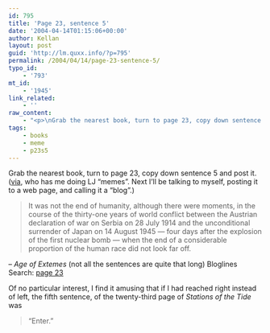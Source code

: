 ```yaml
---
id: 795
title: 'Page 23, sentence 5'
date: '2004-04-14T01:15:06+00:00'
author: Kellan
layout: post
guid: 'http://lm.quxx.info/?p=795'
permalink: /2004/04/14/page-23-sentence-5/
typo_id:
    - '793'
mt_id:
    - '1945'
link_related:
    - ''
raw_content:
    - "<p>\nGrab the nearest book, turn to page 23, copy down sentence 5 and post it. (<a href=\\\"http://www.livejournal.com/users/sedesdraconis/\\\">via</a>, who has me doing LJ \\\"memes\\\".   Next I\\'ll be talking to myself, posting it to a web page, and calling it a \\\"blog\\\".)\n<blockquote>\nIt was not the end of humanity, although there were moments, in the course of the thirty-one years of world conflict between the Austrian declaration of war on Serbia on 28 July 1914 and the unconditional surrender of Japan on 14 August 1945 -- four days after the explosion of the first nuclear bomb -- when the end of a considerable proportion of the human race did not look far off.\n</blockquote>\n- <cite>Age of Extemes</cite> (not all the sentences are quite that long)\n</p>\n<p>\nBloglines Search: <a href=\\\"http://bloglines.com/search?r=0&q=%22page+23%22&submit=Search\\\">page 23</a>\n</p>\n\n<p>\nOf no particular interest, I find it amusing that if I had reached right instead of left, the fifth sentence, of the twenty-third page of <cite>Stations of the Tide</cite> was\n<blockquote>\n\\\"Enter.\\\"\n</blockquote>\n</p>"
tags:
    - books
    - meme
    - p23s5
---
```


Grab the nearest book, turn to page 23, copy down sentence 5 and post it. ([via](http://www.livejournal.com/users/sedesdraconis/), who has me doing LJ “memes”. Next I’ll be talking to myself, posting it to a web page, and calling it a “blog”.)

> It was not the end of humanity, although there were moments, in the course of the thirty-one years of world conflict between the Austrian declaration of war on Serbia on 28 July 1914 and the unconditional surrender of Japan on 14 August 1945 — four days after the explosion of the first nuclear bomb — when the end of a considerable proportion of the human race did not look far off.

– <cite>Age of Extemes</cite> (not all the sentences are quite that long) Bloglines Search: [page 23](http://bloglines.com/search?r=0&q=%22page+23%22&submit=Search)

Of no particular interest, I find it amusing that if I had reached right instead of left, the fifth sentence, of the twenty-third page of <cite>Stations of the Tide</cite> was

> “Enter.”